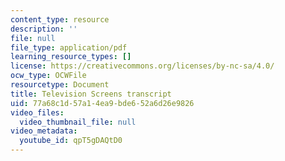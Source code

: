 ```yaml
---
content_type: resource
description: ''
file: null
file_type: application/pdf
learning_resource_types: []
license: https://creativecommons.org/licenses/by-nc-sa/4.0/
ocw_type: OCWFile
resourcetype: Document
title: Television Screens transcript
uid: 77a68c1d-57a1-4ea9-bde6-52a6d26e9826
video_files:
  video_thumbnail_file: null
video_metadata:
  youtube_id: qpT5gDAQtD0
---
```

